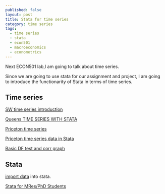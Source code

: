 ```yaml
---
published: false
layout: post
title: Stata for time series
category: time series
tags:
  - time series
  - stata
  - econ501
  - macroeconomics
  - econometrics
---
```

Next ECON501 lab,I am going to talk about time series.

Since we are going to use stata for our assignment and project, I am going to introduce the functionarity of Stata in terms of time series.


## Time series

[SW time series introduction](http://www.ssc.upenn.edu/~fdiebold/Teaching104/Ch14_slides.pdf)


[Queens TIME SERIES WITH STATA](http://econ.queensu.ca/faculty/gregory/econ452/manual.pdf)


[Priceton time series](https://www.princeton.edu/~otorres/TS101.pdf)


[Priceton time series data in Stata](http://dss.princeton.edu/online_help/stats_packages/stata/time_series_data.htm)


[Basic DF test and corr graph](https://www.american.edu/ctrl/upload/Stata-Time-series-Fall-2011.pdf)
## Stata
 [import data](http://pages.stern.nyu.edu/~dbackus/3386/Data/PWT/importPWT_description.txt) into stata.
 
 [Stata for MRes/PhD Students](http://personal.lse.ac.uk/lembcke/teaching.html)

